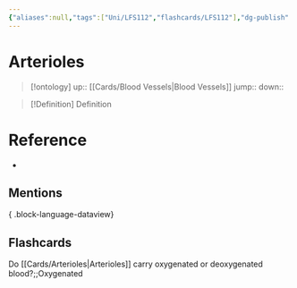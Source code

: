 ```yaml
---
{"aliases":null,"tags":["Uni/LFS112","flashcards/LFS112"],"dg-publish":true,"permalink":"/cards/arterioles/","dgPassFrontmatter":true}
---
```


# Arterioles

> [!ontology]
> up:: [[Cards/Blood Vessels\|Blood Vessels]]
> jump:: 
> down:: 

> [!Definition] Definition

# Reference

- 

## Mentions


{ .block-language-dataview}

## Flashcards

Do [[Cards/Arterioles\|Arterioles]] carry oxygenated or deoxygenated blood?;;Oxygenated
<!--SR:!2024-05-14,8,170-->